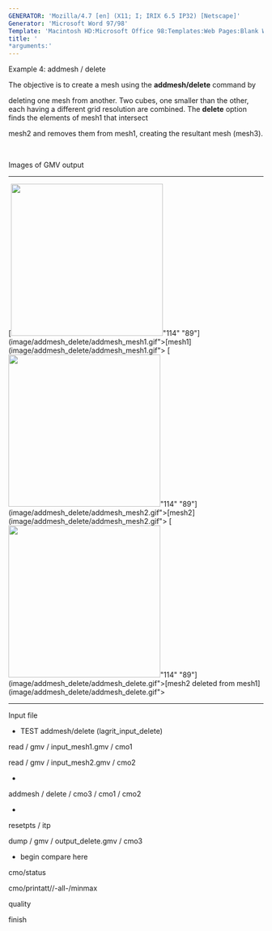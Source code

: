 ```yaml
---
GENERATOR: 'Mozilla/4.7 [en] (X11; I; IRIX 6.5 IP32) [Netscape]'
Generator: 'Microsoft Word 97/98'
Template: 'Macintosh HD:Microsoft Office 98:Templates:Web Pages:Blank Web Page'
title: '
*arguments:'
---
```


 Example 4: addmesh / delete

  The objective is to create a mesh using the **addmesh/delete**
  command by

  deleting one mesh from another.
  Two cubes, one smaller than the other, each having a different grid
  resolution are combined. The **delete** option finds the elements of
  mesh1 that intersect

  mesh2 and removes them from mesh1, creating the resultant mesh
  (mesh3).

  

 Images of GMV output

   ------------------------------------------------------------------------------------------------------------------------------------------------------------------ ------------------------------------------------------------------------------------------------------------------------------------------------------------------ ----------------------------------------------------------------------------------------------------------------------------------------------------------------------------------------
   [<img height="300" width="300" src="https://lanl.github.io/LaGriT/docs/assets/images/addmesh_delete/addmesh_mesh1_tn.gif">"114" "89"](image/addmesh_delete/addmesh_mesh1.gif">[mesh1](image/addmesh_delete/addmesh_mesh1.gif">   [<img height="300" width="300" src="https://lanl.github.io/LaGriT/docs/assets/images/addmesh_delete/addmesh_mesh2_tn.gif">"114" "89"](image/addmesh_delete/addmesh_mesh2.gif">[mesh2](image/addmesh_delete/addmesh_mesh2.gif">   [<img height="300" width="300" src="https://lanl.github.io/LaGriT/docs/assets/images/addmesh_delete/addmesh_delete_tn.gif">"114" "89"](image/addmesh_delete/addmesh_delete.gif">[mesh2 deleted from mesh1](image/addmesh_delete/addmesh_delete.gif">
   ------------------------------------------------------------------------------------------------------------------------------------------------------------------ ------------------------------------------------------------------------------------------------------------------------------------------------------------------ ----------------------------------------------------------------------------------------------------------------------------------------------------------------------------------------

 Input file

 
* TEST addmesh/delete (lagrit\_input\_delete)

 read / gmv / input\_mesh1.gmv / cmo1

 read / gmv / input\_mesh2.gmv / cmo2

 
*

 addmesh / delete / cmo3 / cmo1 / cmo2

 
*

 resetpts / itp

 dump / gmv / output\_delete.gmv / cmo3

 
* begin compare here

 cmo/status

 cmo/printatt//-all-/minmax

 quality

 finish
